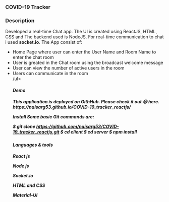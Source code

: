 <h3><b>COVID-19 Tracker</b></h3>

<h3><b>Description</b></h3>
Developed a real-time Chat app. The UI is created using ReactJS, HTML, CSS and The backend used is NodeJS. For real-time communication to chat i used <b>socket.io</b>. 
The App consist of: 
<ul>
  <li>Home Page where user can enter the User Name and Room Name to enter the chat room</li>
  <li>User is greated in the Chat room using the broadcast welcome message</li>
  <li>User can view the number of active users in the room</li>
  <li>Users can communicate in the room</li>
/ul>

<h5><b>Demo<b><h5>
This application is deployed on GithHub. Please check it out 😄 here.
https://naisarg53.github.io/COVID-19_tracker_reactjs/

Install
Some basic Git commands are:

$ git clone https://github.com/naisarg53/COVID-19_tracker_reactjs.git
$ cd client
$ cd server
$ npm install

<h4><b>Languages & tools</b><h4>

React js
 
Node js
  
Socket.io
 
HTML and CSS

Material-UI
